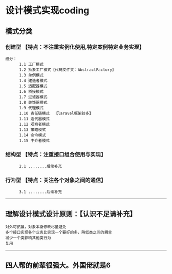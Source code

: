 # 设计模式实现coding

## 模式分类
  ### 创建型   【特点：不注重实例化使用,特定案例特定业务实现】
    细分：
          1.1 工厂模式
          1.2 抽象工厂模式【代码文件夹：AbstractFactory】
          1.3 单例模式
          1.4 建造者模式
          1.5 适配器模式
          1.6 桥接模式
          1.7 过滤器模式
          1.8 装饰器模式
          1.9 代理模式
          1.10 责任链模式  【laravel框架较多】
          1.11 迭代器模式
          1.12 观察者模式 
          1.13 策略模式
          1.14 命令模式
          1.15 中介者模式
  ### 结构型    【特点：注重接口组合使用与实现】 
          2.1 ........后续补充
  ### 行为型     【特点：关注各个对象之间的通信】
          3.1 ........后续补充

--------------------------------------------------------------
## 理解设计模式设计原则：【认识不足请补充】
    对外可拓展，对象本身修改尽量避免
    多个接口实现各个业务比实现一个要好的多，降低类之间的耦合
    减少一个类影响其他类行为
    复用  
-------------------------------------------------------------
## 四人帮的前辈很强大。外国佬就是6
